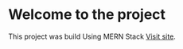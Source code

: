 # Welcome to the project

This project was build Using MERN Stack [Visit site](https://resell-used-laptop.web.app/).
